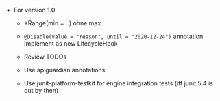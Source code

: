 - For version 1.0

  - *Range(min = ..) ohne max

  - `@Disable(value = "reason", until = "2020-12-24")` annotation
    Implement as new LifecycleHook

  - Review TODOs

  - Use apiguardian annotations

  - Use junit-platform-testkit for engine integration tests
    (iff junit 5.4 is out by then)